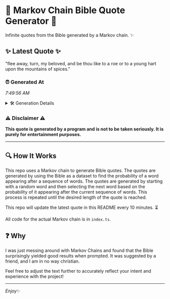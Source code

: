 # 📖 Markov Chain Bible Quote Generator 📖

Infinite quotes from the Bible generated by a Markov chain. ✨

## ✨ Latest Quote ✨
"flee away, turn, my beloved, and be thou like to a roe or to a young hart upon the mountains of spices."

### ⏰ Generated At
*7:49:56 AM*

<details>
    <summary>🛠️ Generation Details</summary>
    <p>
        <strong>🌱 Seed:</strong> flee<br>
        <strong>🔄 Iterations:</strong> 21<br>
        <strong>📜 Context History:</strong><br>[ flee ]: away,<br>[ flee, away, ]: turn,<br>[ flee, away,, turn, ]: my<br>[ flee, away,, turn,, my ]: beloved,<br>[ flee, away,, turn,, my, beloved, ]: and<br>[ flee, away,, turn,, my, beloved,, and ]: be<br>[ away,, turn,, my, beloved,, and, be ]: thou<br>[ turn,, my, beloved,, and, be, thou ]: like<br>[ my, beloved,, and, be, thou, like ]: to<br>[ beloved,, and, be, thou, like, to ]: a<br>[ and, be, thou, like, to, a ]: roe<br>[ be, thou, like, to, a, roe ]: or<br>[ thou, like, to, a, roe, or ]: to<br>[ like, to, a, roe, or, to ]: a<br>[ to, a, roe, or, to, a ]: young<br>[ a, roe, or, to, a, young ]: hart<br>[ roe, or, to, a, young, hart ]: upon<br>[ or, to, a, young, hart, upon ]: the<br>[ to, a, young, hart, upon, the ]: mountains<br>[ a, young, hart, upon, the, mountains ]: of<br>[ young, hart, upon, the, mountains, of ]: spices.<br>
    </p>
</details>

### ⚠️ Disclaimer ⚠️
**This quote is generated by a program and is not to be taken seriously. It is purely for entertainment purposes.**

---

## 🔍 How It Works

This repo uses a Markov chain to generate Bible quotes. The quotes are generated by using the Bible as a dataset to find the probability of a word appearing after a sequence of words. The quotes are generated by starting with a random word and then selecting the next word based on the probability of it appearing after the current sequence of words. This process is repeated until the desired length of the quote is reached.

This repo will update the latest quote in this README every 10 minutes. ⏳

All code for the actual Markov chain is in `index.ts`.

## ❓ Why

I was just messing around with Markov Chains and found that the Bible surprisingly yielded good results when prompted. 
It was suggested by a friend, and I am in no way christian.

Feel free to adjust the text further to accurately reflect your intent and experience with the project!

---

*Enjoy*✨
